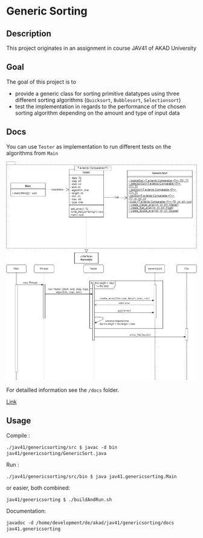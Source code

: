 # Generic Sorting 

## Description
This project originates in an assignment in course JAV41 of AKAD University

## Goal 
The goal of this project is to
- provide a generic class for sorting primitive datatypes using three different sorting algorithms (```Quicksort```, ```Bubblesort```, ```Selectionsort```)
- test the implementation in regards to the performance of the chosen sorting algorithm depending on the amount and type of input data

## Docs

You can use ```Tester``` as implementation to run different tests on the algorithms from ```Main```


![UML class diagram](./umlClassDiagram.png)
![UML Sequence diagram](./umlSequenceDiagram.png)

For detailled information see the ```/docs``` folder.

[Link](./docs/index.html)

## Usage


Compile : 
```
./jav41/genericsorting/src $ javac -d bin jav41/genericsorting/GenericSort.java 
``` 

Run : 
```
./jav41/genericsorting/src/bin $ java jav41.genericsorting.Main
```

or easier, both combined: 
```
jav41/genericsorting $ ./buildAndRun.sh 
```

Documentation: 
```
javadoc -d /home/development/de/akad/jav41/genericsorting/docs jav41.genericsorting
```
